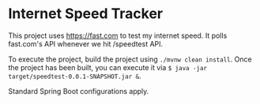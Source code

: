 # Internet Speed Tracker

This project uses https://fast.com to test my internet speed.
It polls fast.com's API whenever we hit /speedtest API.

To execute the project, build the project using `./mvnw clean install`.
Once the project has been built, you can execute it via `$ java -jar target/speedtest-0.0.1-SNAPSHOT.jar &`.

Standard Spring Boot configurations apply.